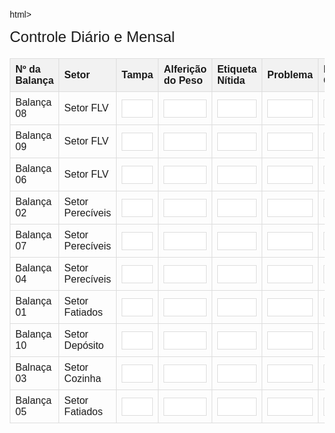 html>
    <head>
        <title>Controle Diário e Mensal</title>
        <style>
            body {
                font-family: Arial, sans-serif;
                margin: 20px;
            }
            table {
                width: 100%;
                border-collapse: collapse;
                margin-bottom: 20px;
            }
            th, td {
                border: 1px solid #ddd;
                padding: 8px;
                text-align: left;
            }
            th {
                background-color: #f2f2f2;
            }
            .header {
                font-size: 24px;
                margin-bottom: 20px;
            }
            input[type="text"] {
                width: 100%;
                padding: 6px;
                box-sizing: border-box;
                border: 1px solid #ddd;
            }
        </style>
    </head>
    <body>
        <div class="header">Controle Diário e Mensal</div>
        <table>
            <thead>
                <tr>
                    <th>Nº da Balança</th>
                    <th>Setor</th>
                    <th>Tampa</th>
                    <th>Alferição do Peso</th>
                    <th>Etiqueta Nítida</th>
                    <th>Problema</th>
                    <th>Nº do Chamado</th>
                    <th>Observação</th>
                </tr>
            </thead>
            <tbody>
                <tr>
                    <td>Balança 08</td>
                    <td>Setor FLV</td>
                    <td><input type="text" name="tampa_08"></td>
                    <td><input type="text" name="alfericao_08"></td>
                    <td><input type="text" name="etiqueta_08"></td>
                    <td><input type="text" name="problema_08"></td>
                    <td><input type="text" name="chamado_08"></td>
                    <td><input type="text" name="observacao_08"></td>
                </tr>
                <tr>
                    <td>Balança 09</td>
                    <td>Setor FLV</td>
                    <td><input type="text" name="tampa_09"></td>
                    <td><input type="text" name="alfericao_09"></td>
                    <td><input type="text" name="etiqueta_09"></td>
                    <td><input type="text" name="problema_09"></td>
                    <td><input type="text" name="chamado_09"></td>
                    <td><input type="text" name="observacao_09"></td>
                </tr>
                <tr>
                    <td>Balança 06</td>
                    <td>Setor FLV</td>
                    <td><input type="text" name="tampa_06"></td>
                    <td><input type="text" name="alfericao_06"></td>
                    <td><input type="text" name="etiqueta_06"></td>
                    <td><input type="text" name="problema_06"></td>
                    <td><input type="text" name="chamado_06"></td>
                    <td><input type="text" name="observacao_06"></td>
                </tr>
                <tr>
                    <td>Balança 02</td>
                    <td>Setor Perecíveis</td>
                    <td><input type="text" name="tampa_02"></td>
                    <td><input type="text" name="alfericao_02"></td>
                    <td><input type="text" name="etiqueta_02"></td>
                    <td><input type="text" name="problema_02"></td>
                    <td><input type="text" name="chamado_02"></td>
                    <td><input type="text" name="observacao_02"></td>
                </tr>
                <tr>
                    <td>Balança 07</td>
                    <td>Setor Perecíveis</td>
                    <td><input type="text" name="tampa_07"></td>
                    <td><input type="text" name="alfericao_07"></td>
                    <td><input type="text" name="etiqueta_07"></td>
                    <td><input type="text" name="problema_07"></td>
                    <td><input type="text" name="chamado_07"></td>
                    <td><input type="text" name="observacao_07"></td>
                </tr>
                <tr>
                    <td>Balança 04</td>
                    <td>Setor Perecíveis</td>
                    <td><input type="text" name="tampa_04"></td>
                    <td><input type="text" name="alfericao_04"></td>
                    <td><input type="text" name="etiqueta_04"></td>
                    <td><input type="text" name="problema_04"></td>
                    <td><input type="text" name="chamado_04"></td>
                    <td><input type="text" name="observacao_04"></td>
                </tr>
                <tr>
                    <td>Balança 01</td>
                    <td>Setor Fatiados</td>
                    <td><input type="text" name="tampa_01"></td>
                    <td><input type="text" name="alfericao_01"></td>
                    <td><input type="text" name="etiqueta_01"></td>
                    <td><input type="text" name="problema_01"></td>
                    <td><input type="text" name="chamado_01"></td>
                    <td><input type="text" name="observacao_01"></td>
                </tr>
                <tr>
                    <td>Balança 10</td>
                    <td>Setor Depósito</td>
                    <td><input type="text" name="tampa_10"></td>
                    <td><input type="text" name="alfericao_10"></td>
                    <td><input type="text" name="etiqueta_10"></td>
                    <td><input type="text" name="problema_10"></td>
                    <td><input type="text" name="chamado_10"></td>
                    <td><input type="text" name="observacao_10"></td>
                </tr>
                <tr>
                    <td>Balnaça 03</td>
                    <td>Setor Cozinha</td>
                    <td><input type="text" name="tampa_03"></td>
                    <td><input type="text" name="alfericao_03"></td>
                    <td><input type="text" name="etiqueta_03"></td>
                    <td><input type="text" name="problema_03"></td>
                    <td><input type="text" name="chamado_03"></td>
                    <td><input type="text" name="observacao_03"></td>
                </tr>
                <tr>
                    <td>Balança 05</td>
                    <td>Setor Fatiados</td>
                    <td><input type="text" name="tampa_05"></td>
                    <td><input type="text" name="alfericao_05"></td>
                    <td><input type="text" name="etiqueta_05"></td>
                    <td><input type="text" name="problema_05"></td>
                    <td><input type="text" name="chamado_05"></td>
                    <td><input type="text" name="observacao_05"></td>
                </tr>
            </tbody>
        </table>
    </body>
    </html>
